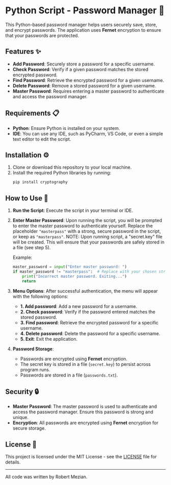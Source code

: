 # Python Script - Password Manager 🔐

This Python-based password manager helps users securely save, store, and encrypt passwords. The application uses **Fernet** encryption to ensure that your passwords are protected.

## Features ✨

- **Add Password**: Securely store a password for a specific username.
- **Check Password**: Verify if a given password matches the stored encrypted password.
- **Find Password**: Retrieve the encrypted password for a given username.
- **Delete Password**: Remove a stored password for a given username.
- **Master Password**: Requires entering a master password to authenticate and access the password manager.

## Requirements 📋

- **Python**: Ensure Python is installed on your system.
- **IDE**: You can use any IDE, such as PyCharm, VS Code, or even a simple text editor to edit the script.

## Installation ⚙️

1. Clone or download this repository to your local machine.
2. Install the required Python libraries by running:
   ```bash
   pip install cryptography
   ```

## How to Use 🚀

1. **Run the Script**: 
   Execute the script in your terminal or IDE.

2. **Enter Master Password**: 
   Upon running the script, you will be prompted to enter the master password to authenticate yourself. Replace the placeholder `"masterpass"` with a strong, secure password in the script, or keep as `"masterpass"`.
   NOTE: Upon running script, a "secret.key" file will be created. This will ensure that your passwords are safely stored in a file (see step 5).
   
   Example:
   ```python
   master_password = input("Enter master password: ")
   if master_password != "masterpass":  # Replace with your chosen strong password
       print("Incorrect master password. Exiting...")
       return
   ```

4. **Menu Options**:
   After successful authentication, the menu will appear with the following options:
   - **1. Add password**: Add a new password for a username.
   - **2. Check password**: Verify if the password entered matches the stored password.
   - **3. Find password**: Retrieve the encrypted password for a specific username.
   - **4. Delete password**: Delete the password for a specific username.
   - **5. Exit**: Exit the application.

5. **Password Storage**:
   - Passwords are encrypted using **Fernet** encryption.
   - The secret key is stored in a file (`secret.key`) to persist across program runs.
   - Passwords are stored in a file (`passwords.txt`).

## Security 🔒

- **Master Password**: The master password is used to authenticate and access the password manager. Ensure this password is strong and unique.
- **Encryption**: All passwords are encrypted using **Fernet** encryption for secure storage.

## License 📜

This project is licensed under the MIT License - see the [LICENSE](LICENSE) file for details.

---

All code was written by Robert Mezian.
```
